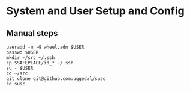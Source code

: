 System and User Setup and Config
================================

Manual steps
------------

    useradd -m -G wheel,adm $USER
    passwd $USER
    mkdir ~/src ~/.ssh
    cp $SAFEPLACE/id_* ~/.ssh
    su - $USER
    cd ~/src
    git clone git@github.com:uggedal/susc
    cd susc
